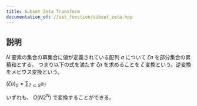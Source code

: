 ```yaml
---
title: Subset Zeta Transform
documentation_of: //set_function/subset_zeta.hpp
---
```


## 説明

$N$ 要素の集合の冪集合に値が定義されている配列 $a$ について $\zeta a$ を部分集合の累積和とする。
つまり以下の式を満たす $\zeta a$ を求めることを $\zeta$ 変換という。逆変換をメビウス変換という。

$(\zeta a)_S = \sum_{T \subset S} a_T$

いずれも、 $O(N2^N)$ で変換することができる。